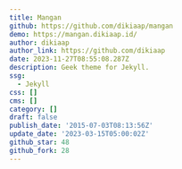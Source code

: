 ```yaml
---
title: Mangan
github: https://github.com/dikiaap/mangan
demo: https://mangan.dikiaap.id/
author: dikiaap
author_link: https://github.com/dikiaap
date: 2023-11-27T08:55:08.287Z
description: Geek theme for Jekyll.
ssg:
  - Jekyll
css: []
cms: []
category: []
draft: false
publish_date: '2015-07-03T08:13:56Z'
update_date: '2023-03-15T05:00:02Z'
github_star: 48
github_fork: 28
---
```


